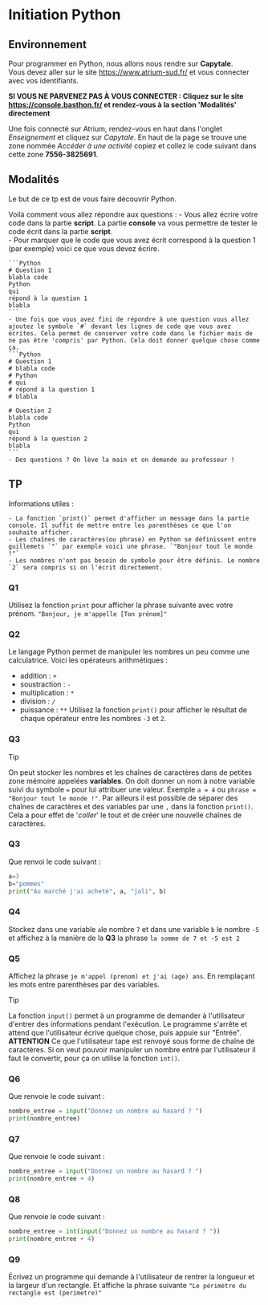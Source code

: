 # Initiation Python  

## Environnement  
Pour programmer en Python, nous allons nous rendre sur __Capytale__.  
Vous devez aller sur le site https://www.atrium-sud.fr/ et vous connecter avec vos identifiants.  

__SI VOUS NE PARVENEZ PAS À VOUS CONNECTER : Cliquez sur le site https://console.basthon.fr/ et rendez-vous à la section 'Modalités' directement__ 

Une fois connecté sur Atrium, rendez-vous en haut dans l'onglet _Enseignement_ et cliquez sur _Capytale_. 
En haut de la page se trouve une zone nommée _Accéder à une activité_ copiez et collez le code suivant dans cette zone __7556-3825691__.  



## Modalités  
Le but de ce tp est de vous faire découvrir Python.  

Voilà comment vous allez répondre aux questions : 
    - Vous allez écrire votre code dans la partie __script__. La partie __console__ va vous permettre de tester le code écrit dans la partie __script__.  
    - Pour marquer que le code que vous avez écrit correspond à la question 1 (par exemple) voici ce que vous devez écrire.   
    
    ```Python
    # Question 1
    blabla code
    Python
    qui
    répond à la question 1
    blabla
    ```
    - Une fois que vous avez fini de répondre à une question vous allez ajoutez le symbole `#` devant les lignes de code que vous avez écrites. Cela permet de conserver votre code dans le fichier mais de ne pas être 'compris' par Python. Cela doit donner quelque chose comme ça.  
    ```Python
    # Question 1
    # blabla code
    # Python
    # qui
    # répond à la question 1
    # blabla

    # Question 2
    blabla code
    Python
    qui
    répond à la question 2
    blabla
    ```
    - Des questions ? On lève la main et on demande au professeur !  

## TP  
Informations utiles : 

    - La fonction `print()` permet d'afficher un message dans la partie console. Il suffit de mettre entre les parenthèses ce que l'on souhaite afficher.
    - Les chaînes de caractères(ou phrase) en Python se définissent entre guillemets `"` par exemple voici une phrase. `"Bonjour tout le monde !"`
    - Les nombres n'ont pas besoin de symbole pour être définis. Le nombre `2` sera compris si on l'écrit directement.

### Q1  
Utilisez la fonction `print` pour afficher la phrase suivante avec votre prénom. `"Bonjour, je m'appelle [Ton prénom]"`

### Q2  
Le langage Python permet de manipuler les nombres un peu comme une calculatrice. 
Voici les opérateurs arithmétiques : 
- addition : `+`
- soustraction : `-`
- multiplication : `*`
- division : `/`
- puissance : `**`
Utilisez la fonction `print()` pour afficher le résultat de chaque opérateur entre les nombres `-3` et `2`.  

### Q3  
> [!TIP] 
> On peut stocker les nombres et les chaînes de caractères dans de petites zone mémoire appelées __variables__.
>  On doit donner un nom à notre variable suivi du symbole `=` pour lui attribuer une valeur. Exemple `a = 4` ou `phrase = "Bonjour tout le monde !"`. 
> Par ailleurs il est possible de séparer des chaînes de caractères et des variables par une `,` dans la fonction `print()`.  
>  Cela a pour effet de '_coller_' le tout et de créer une nouvelle chaînes de caractères.  

### Q3  
Que renvoi le code suivant : 
```Python
a=3
b="pommes"
print("Au marché j'ai acheté", a, "joli", b)
```

### Q4  
Stockez dans une variable `a`le nombre `7` et dans une variable `b` le nombre `-5` et affichez à la manière de la __Q3__ la phrase `la somme de 7 et -5 est 2`  

### Q5  
Affichez la phrase `je m'appel (prenom) et j'ai (age) ans`. En remplaçant les mots entre parenthèses par des variables.  


> [!TIP]
> La fonction `input()` permet à un programme de demander à l'utilisateur d'entrer des informations pendant l'exécution.
> Le programme s'arrête et attend que l'utilisateur écrive quelque chose, puis appuie sur "Entrée".
> __ATTENTION__ Ce que l'utilisateur tape est renvoyé sous forme de chaîne de caractères. Si on veut pouvoir manipuler un nombre entré par l'utilisateur il faut le convertir, pour ça on utilise la fonction `int()`.

### Q6  
Que renvoie le code suivant : 
```Python
nombre_entree = input("Donnez un nombre au hasard ? ")
print(nombre_entree)
``` 

### Q7  
Que renvoie le code suivant : 
```Python
nombre_entree = input("Donnez un nombre au hasard ? ")
print(nombre_entree + 4)
``` 

### Q8    
Que renvoie le code suivant : 
```Python
nombre_entree = int(input("Donnez un nombre au hasard ? "))
print(nombre_entree + 4)
```

### Q9      
Écrivez un programme qui demande à l'utilisateur de rentrer la longueur et la largeur d'un rectangle. Et affiche la phrase suivante `"Le périmètre du rectangle est (perimetre)"`




